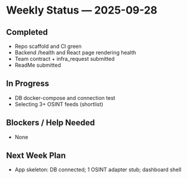 # Weekly Status — 2025-09-28
## Completed
- Repo scaffold and CI green
- Backend /health and React page rendering health
- Team contract + infra_request submitted
- ReadMe submitted

## In Progress
- DB docker-compose and connection test
- Selecting 3+ OSINT feeds (shortlist)

## Blockers / Help Needed
- None

## Next Week Plan
- App skeleton: DB connected; 1 OSINT adapter stub; dashboard shell
